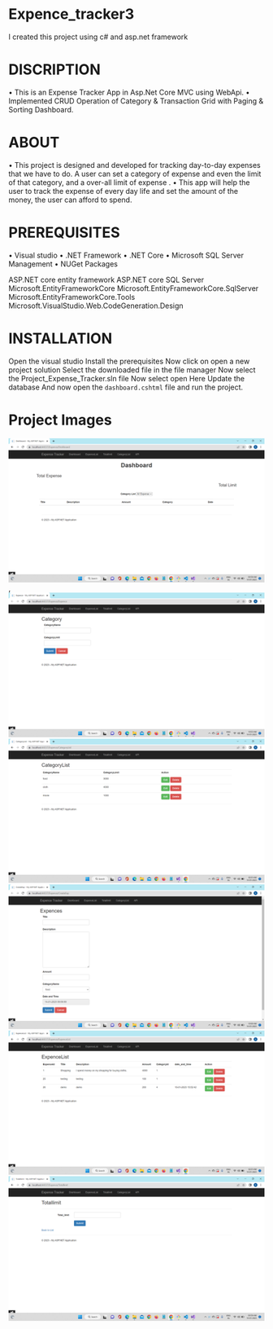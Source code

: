 # Expence_tracker3

I created this project using c# and asp.net framework

# DISCRIPTION

• This is an Expense Tracker App in Asp.Net Core MVC using WebApi. • Implemented CRUD Operation of Category & Transaction Grid with Paging & Sorting Dashboard.

# ABOUT

• This project is designed and developed for tracking day-to-day expenses that we have to do. A user can set a category of expense and even the limit of that category, and a over-all limit of expense . • This app will help the user to track the expense of every day life and set the amount of the money, the user can afford to spend.

# PREREQUISITES

• Visual studio • .NET Framework • .NET Core • Microsoft SQL Server Management • NUGet Packages

ASP.NET core entity framework
ASP.NET core SQL Server
Microsoft.EntityFrameworkCore
Microsoft.EntityFrameworkCore.SqlServer
Microsoft.EntityFrameworkCore.Tools
Microsoft.VisualStudio.Web.CodeGeneration.Design
# INSTALLATION

Open the visual studio
Install the prerequisites
Now click on open a new project solution
Select the downloaded file in the file manager
Now select the Project_Expense_Tracker.sln file
Now select open
Here Update the database
And now open the `dashboard.cshtml` file and run the project.

# Project Images

![Alt Image text](Readme_Images/Deshbord.png?raw=true "Deshbord"),
![Alt Image text](Readme_Images/Category.png?raw=true "Category")
![Alt Image text](Readme_Images/Catagorylist.png?raw=true "Catagorylist")
![Alt Image text](Readme_Images/Expances.png?raw=true "Expances")
![Alt Image text](Readme_Images/Expancelist.png?raw=true "Expancelist")
![Alt Image text](Readme_Images/TotalLimit.png?raw=true "TotalLimit")
